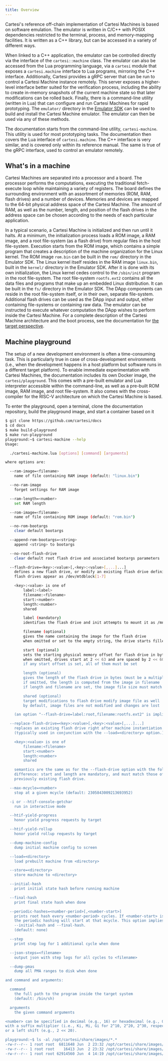 ```yaml
---
title: Overview
---
```


Cartesi's reference off-chain implementation of Cartesi Machines is based on software emulation.
The emulator is written in C/C++ with POSIX dependencies restricted to the terminal, process, and memory-mapping facilities.
It is written as a C++ library, but can be accessed in a variety of different ways.

When linked to a C++ application, the emulator can be controlled directly via the interface of the `cartesi::machine` class.
The emulator can also be accessed from the Lua programming language, via a `cartesi` module that exposes a `cartesi.machine` interface to Lua programs, mirroring the C++ interface.
Additionally, Cartesi provides a gRPC server that can be run to control a Cartesi Machine instance remotely.
This server exposes a higher-level interface better suited for the verification process, including the ability to create in-memory snapshots of the current machine state so that later modifications can be rolled back.
Finally, there is a command-line utility (written in Lua) that can configure and run Cartesi Machines for rapid prototyping.
The `emulator/` directory in the [Emulator SDK](https://github.com/cartesi/machine-emulator-sdk) can be used to build and install the Cartesi Machine emulator.
The emulator can then be used via any of these methods.

The documentation starts from the command-line utility, `cartesi-machine`.
This utility is used for most prototyping tasks.
The documentation then covers the Lua interface of `cartesi.machine`.
The C++ interface is very similar, and is covered only within its reference manual.
The same is true of the gRPC interface, used to control an emulator remotely.

## What's in a machine

Cartesi Machines are separated into a processor and a board.
The processor performs the computations, executing the traditional fetch-execute loop while maintaining a variety of registers.
The board defines the surrounding environment with an assortment of memories (ROM, RAM, flash drives) and a number of devices.
Memories and devices are mapped to the 64-bit physical address space of the Cartesi Machine.
The amount of RAM, as well as the number, length, and position of the flash drives in the address space can be chosen according to the needs of each particular application.

In a typical scenario, a Cartesi Machine is initialized and then run until it halts.
At a minimum, the initialization process loads a ROM image, a RAM image, and a root file-system (as a flash drive) from regular files in the host file-system.
Execution starts from the ROM image, which contains a simple program that creates a description of the machine organization for the Linux kernel.
The ROM image `rom.bin` can be built in the `rom/` directory in the Emulator SDK.
The Linux kernel itself resides in the RAM image `linux.bin`, built in the `kernel/` directory in the Emulator SDK.
After it is done with its own initialization, the Linux kernel cedes control to the `/sbin/init` program in the root file-system.
The root file-system `rootfs.ext2` contains all the data files and programs that make up an embedded Linux distribution.
It can be built in the `fs/` directory in the Emulator SDK.
The DApp components can reside in the root file-system itself, or in their own, separate file-system.
Additional flash drives can be used as the DApp input and output, either containing file-systems or containing raw data.
The emulator can be instructed to execute whatever computation the DApp wishes to perform inside the Cartesi Machine.
For a complete description of the Cartesi Machine architecture and the boot process, see the documentation for [the target perspective](../target/overview.md).

## Machine playground

The setup of a new development environment is often a time-consuming task.
This is particularly true in case of cross-development environments (i.e., when the development happens in a host platform but software runs in a different target platform).
To enable immediate experimentation with Cartesi Machines, the documentation includes its own Docker image, the `cartesi/playground`.
This comes with a pre-built emulator and Lua interpreter accessible within the command-line, as well as a pre-built ROM image, RAM image, and root file-system.
It also comes with the cross-compiler for the RISC-V architecture on which the Cartesi Machine is based.

To enter the playground, open a terminal, clone the documentation repository, build the playground image, and start a container based on it
```bash
$ git clone https://github.com/cartesi/docs
$ cd docs
$ make build-playground
$ make run-playground
playground:~$ cartesi-machine --help
Usage:

  ./cartesi-machine.lua [options] [command] [arguments]

where options are:

  --ram-image=<filename>
    name of file containing RAM image (default: "linux.bin")

  --no-ram-image
    forget settings for RAM image

  --ram-length=<number>
    set RAM length

  --rom-image=<filename>
    name of file containing ROM image (default: "rom.bin")

  --no-rom-bootargs
    clear default bootargs

  --append-rom-bootargs=<string>
    append <string> to bootargs

  --no-root-flash-drive
    clear default root flash drive and associated bootargs parameters

  --flash-drive=<key>:<value>[,<key>:<value>[,...]...]
    defines a new flash drive, or modify an existing flash drive definition
    flash drives appear as /dev/mtdblock[1-7]

    <key>:<value> is one of
        label:<label>
        filename:<filename>
        start:<number>
        length:<number>
        shared

        label (mandatory)
        identifies the flash drive and init attempts to mount it as /mnt/<label>

        filename (optional)
        gives the name containing the image for the flash drive
        when omitted or set to the empty string, the drive starts filled with 0

        start (optional)
        sets the starting physical memory offset for flash drive in bytes
        when omitted, drives start at 2 << 63 and are spaced by 2 << 60
        if any start offset is set, all of them must be set

        length (optional)
        gives the length of the flash drive in bytes (must be a multiple of 4Ki)
        if omitted, the length is computed from the image in filename
        if length and filename are set, the image file size must match length

        shared (optional)
        target modifications to flash drive modify image file as well
        by default, image files are not modified and changes are lost

    (an option "--flash-drive=label:root,filename:rootfs.ext2" is implicit)

  --replace-flash-drive=<key>:<value>[,<key>:<value>[,...]...]
    replaces an existing flash drive right after machine instantiation.
    (typically used in conjunction with the --load=<directory> option.)

    <key>:<value> is one of
        filename:<filename>
        start:<number>
        length:<number>
        shared

    semantics are the same as for the --flash-drive option with the following
    difference: start and length are mandatory, and must match those of a
    previously existing flash drive.

  --max-mcycle=<number>
    stop at a given mcycle (default: 2305843009213693952)

  -i or --htif-console-getchar
    run in interactive mode

  --htif-yield-progress
    honor yield progress requests by target

  --htif-yield-rollup
    honor yield rollup requests by target

  --dump-machine-config
    dump initial machine config to screen

  --load=<directory>
    load prebuilt machine from <directory>

  --store=<directory>
    store machine to <directory>

  --initial-hash
    print initial state hash before running machine

  --final-hash
    print final state hash when done

  --periodic-hashes=<number-period>[,<number-start>]
    prints root hash every <number-period> cycles. If <number-start> is given,
    the periodic hashing will start at that mcycle. This option implies
    --initial-hash and --final-hash.
    (default: none)

  --step
    print step log for 1 additional cycle when done

  --json-steps=<filename>
    output json with step logs for all cycles to <filename>

  --dump-pmas
    dump all PMA ranges to disk when done

and command and arguments:

  command
    the full path to the program inside the target system
    (default: /bin/sh)

  arguments
    the given command arguments

<number> can be specified in decimal (e.g., 16) or hexadeximal (e.g., 0x10),
with a suffix multiplier (i.e., Ki, Mi, Gi for 2^10, 2^20, 2^30, respectively),
or a left shift (e.g., 2 << 20).

playground:~$ ls -al /opt/cartesi/share/images/*.*
-rw-r--r-- 1 root root  6811648 Jun  2 23:32 /opt/cartesi/share/images/linux.bin
-rw-r--r-- 1 root root    16413 Jun  2 23:32 /opt/cartesi/share/images/rom.bin
-rw-r--r-- 1 root root 62914560 Jun  4 14:19 /opt/cartesi/share/images/rootfs.ext2
```
